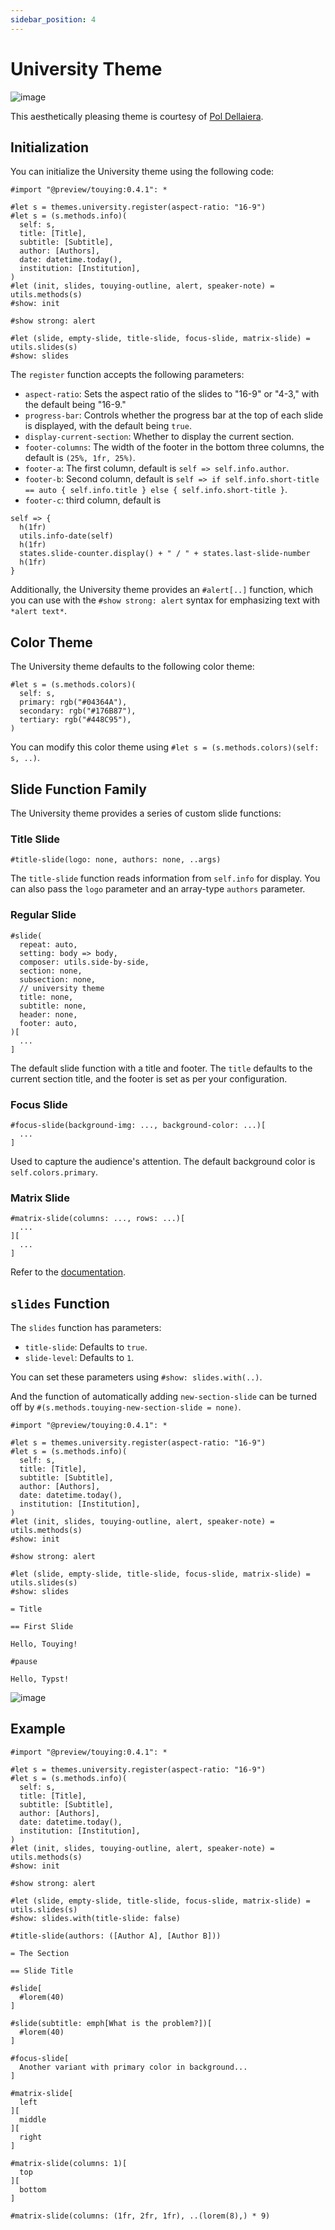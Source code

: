 ```yaml
---
sidebar_position: 4
---
```


# University Theme

![image](https://github.com/touying-typ/touying/assets/34951714/4095163c-0c16-4760-b370-8adc1cdd7e6c)

This aesthetically pleasing theme is courtesy of [Pol Dellaiera](https://github.com/drupol).

## Initialization

You can initialize the University theme using the following code:

```typst
#import "@preview/touying:0.4.1": *

#let s = themes.university.register(aspect-ratio: "16-9")
#let s = (s.methods.info)(
  self: s,
  title: [Title],
  subtitle: [Subtitle],
  author: [Authors],
  date: datetime.today(),
  institution: [Institution],
)
#let (init, slides, touying-outline, alert, speaker-note) = utils.methods(s)
#show: init

#show strong: alert

#let (slide, empty-slide, title-slide, focus-slide, matrix-slide) = utils.slides(s)
#show: slides
```

The `register` function accepts the following parameters:

- `aspect-ratio`: Sets the aspect ratio of the slides to "16-9" or "4-3," with the default being "16-9."
- `progress-bar`: Controls whether the progress bar at the top of each slide is displayed, with the default being `true`.
- `display-current-section`: Whether to display the current section.
- `footer-columns`: The width of the footer in the bottom three columns, the default is `(25%, 1fr, 25%)`.
- `footer-a`: The first column, default is `self => self.info.author`.
- `footer-b`: Second column, default is `self => if self.info.short-title == auto { self.info.title } else { self.info.short-title }`.
- `footer-c`: third column, default is

```typst
self => {
  h(1fr)
  utils.info-date(self)
  h(1fr)
  states.slide-counter.display() + " / " + states.last-slide-number
  h(1fr)
}
```

Additionally, the University theme provides an `#alert[..]` function, which you can use with the `#show strong: alert` syntax for emphasizing text with `*alert text*`.

## Color Theme

The University theme defaults to the following color theme:

```typst
#let s = (s.methods.colors)(
  self: s,
  primary: rgb("#04364A"),
  secondary: rgb("#176B87"),
  tertiary: rgb("#448C95"),
)
```

You can modify this color theme using `#let s = (s.methods.colors)(self: s, ..)`.

## Slide Function Family

The University theme provides a series of custom slide functions:

### Title Slide

```typst
#title-slide(logo: none, authors: none, ..args)
```

The `title-slide` function reads information from `self.info` for display. You can also pass the `logo` parameter and an array-type `authors` parameter.

### Regular Slide

```typst
#slide(
  repeat: auto,
  setting: body => body,
  composer: utils.side-by-side,
  section: none,
  subsection: none,
  // university theme
  title: none,
  subtitle: none,
  header: none,
  footer: auto,
)[
  ...
]
```

The default slide function with a title and footer. The `title` defaults to the current section title, and the footer is set as per your configuration.

### Focus Slide

```typst
#focus-slide(background-img: ..., background-color: ...)[
  ...
]
```

Used to capture the audience's attention. The default background color is `self.colors.primary`.

### Matrix Slide

```typst
#matrix-slide(columns: ..., rows: ...)[
  ...
][
  ...
]
```

Refer to the [documentation](https://polylux.dev/book/themes/gallery/university.html).

## `slides` Function

The `slides` function has parameters:

- `title-slide`: Defaults to `true`.
- `slide-level`: Defaults to `1`.

You can set these parameters using `#show: slides.with(..)`.

And the function of automatically adding `new-section-slide` can be turned off by `#(s.methods.touying-new-section-slide = none)`.

```typst
#import "@preview/touying:0.4.1": *

#let s = themes.university.register(aspect-ratio: "16-9")
#let s = (s.methods.info)(
  self: s,
  title: [Title],
  subtitle: [Subtitle],
  author: [Authors],
  date: datetime.today(),
  institution: [Institution],
)
#let (init, slides, touying-outline, alert, speaker-note) = utils.methods(s)
#show: init

#show strong: alert

#let (slide, empty-slide, title-slide, focus-slide, matrix-slide) = utils.slides(s)
#show: slides

= Title

== First Slide

Hello, Touying!

#pause

Hello, Typst!
```

![image](https://github.com/touying-typ/touying/assets/34951714/58971045-0b0d-46cb-acc2-caf766c2432d)


## Example

```typst
#import "@preview/touying:0.4.1": *

#let s = themes.university.register(aspect-ratio: "16-9")
#let s = (s.methods.info)(
  self: s,
  title: [Title],
  subtitle: [Subtitle],
  author: [Authors],
  date: datetime.today(),
  institution: [Institution],
)
#let (init, slides, touying-outline, alert, speaker-note) = utils.methods(s)
#show: init

#show strong: alert

#let (slide, empty-slide, title-slide, focus-slide, matrix-slide) = utils.slides(s)
#show: slides.with(title-slide: false)

#title-slide(authors: ([Author A], [Author B]))

= The Section

== Slide Title

#slide[
  #lorem(40)
]

#slide(subtitle: emph[What is the problem?])[
  #lorem(40)
]

#focus-slide[
  Another variant with primary color in background...
]

#matrix-slide[
  left
][
  middle
][
  right
]

#matrix-slide(columns: 1)[
  top
][
  bottom
]

#matrix-slide(columns: (1fr, 2fr, 1fr), ..(lorem(8),) * 9)
```

